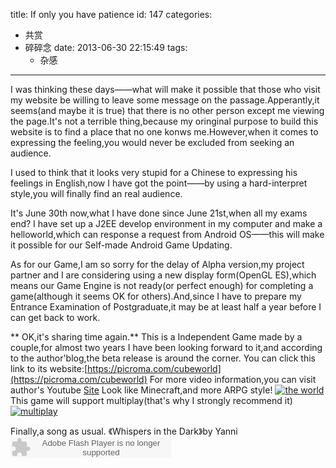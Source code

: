 title: If only you have patience
id: 147
categories:
  - 共赏
  - 碎碎念
date: 2013-06-30 22:15:49
tags:
	- 杂感
---

I was thinking these days——what will make it possible that those who visit my website be willing to leave some message on the passage.Apperantly,it seems(and maybe it is true) that there is no other person except me viewing the page.It's not a terrible thing,because my oringinal purpose to build this website is to find a place that no one konws me.However,when it comes to expressing the feeling,you would never be excluded from seeking an audience.
<!-- more -->
I used to think that it looks very stupid for a Chinese to expressing his feelings in English,now I have got the point——by using a hard-interpret style,you will finally find an real audience.

It's June 30th now,what I have done since June 21st,when all my exams end? I have set up a J2EE develop environment in my computer and  make a helloworld,which can response a request from Android OS——this will make it possible for our Self-made Android Game Updating.

As for our Game,I am so sorry for the delay of Alpha version,my project partner and I are considering using a new display form(OpenGL ES),which means our Game Engine is not ready(or perfect enough) for completing a game(although it seems OK for others).And,since I have to prepare my Entrance Examination of Postgraduate,it may be at least half a year before I can get back to work.

   ** OK,it's sharing time again.**
This is a Independent Game made by a couple,for almost two years I have been looking forward to it,and according to the author'blog,the beta release is around the corner.
You can click this link to its website:[https://picroma.com/cubeworld](https://picroma.com/cubeworld)
For more video information,you can visit author's Youtube [Site](http://www.youtube.com/user/WollayFX)
Look like Minecraft,and more ARPG style!
[![](http://ww4.sinaimg.cn/large/64e1f62cjw1e66ich8m7qj20p008cgoa.jpg "the world")](http://ww4.sinaimg.cn/large/64e1f62cjw1e66ich8m7qj20p008cgoa.jpg)
This game will support multiplay(that's why I strongly recommend it)
[![](http://ww3.sinaimg.cn/large/64e1f62cjw1e66icgn7n7j20p00b4gn8.jpg "multiplay")](http://ww3.sinaimg.cn/large/64e1f62cjw1e66icgn7n7j20p00b4gn8.jpg)

Finally,a song as usual.
《Whispers in the Dark》by Yanni
<embed src="http://www.xiami.com/widget/11331723_2085916/singlePlayer.swf" type="application/x-shockwave-flash" width="257" height="33" wmode="transparent"></embed>